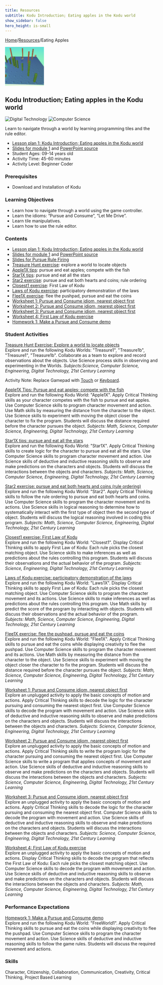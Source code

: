 ```yaml
---
title: Resources
subtitle: Kodu Introduction; Eating apples in the Kodu world
show_sidebar: false
hero_height: is-small
---
```


[Home](..)/[Resources](.)/Eating Apples

[![](eating_apples.png)](https://worlds.kodugamelab.com/world/S1H25ZyicEmv-_KT_DsaIQ==)

## Kodu Introduction; Eating apples in the Kodu world 
![Digital Technology](dt.png) ![Computer Science](cs.png)

Learn to navigate through a world by learning programming tiles and the rule editor.

* [Lesson plan 1: Kodu Introduction; Eating apples in the Kodu world](https://www.cs.cmu.edu/~dst/Kodu/Curriculum/modules/01/lesson1.pdf)
* [Slides for module 1](slides1.pdf) and [PowerPoint source](https://www.cs.cmu.edu/~dst/Kodu/Curriculum/modules/01/slides1.pptx)
* Student Ages: 09-14 years old
* Activity Time: 45-60 minutes
* Activity Level: Beginner Coder

### Prerequisites
* Download and Installation of Kodu

### Learning Objectives
* Learn how to navigate through a world using the game controller.
* Learn the idioms: “Pursue and Consume”, “Let Me Drive”.
* Learn tile manipulatives.
* Learn how to use the rule editor.

### Contents
* [Lesson plan 1: Kodu Introduction; Eating apples in the Kodu world](https://www.cs.cmu.edu/~dst/Kodu/Curriculum/modules/01/lesson1.pdf)
* [Slides for module 1](slides1.pdf) and [PowerPoint source](https://www.cs.cmu.edu/~dst/Kodu/Curriculum/modules/01/slides1.pptx)
* [Slides for Pursue Rule Firing](https://www.cs.cmu.edu/~dst/Kodu/Curriculum/modules/01/Pursue-Rule-Firing.pdf) 
* [Treasure Hunt exercise](https://www.cs.cmu.edu/~dst/Kodu/Curriculum/modules/01/01-treasure-hunt.pdf): explore a world to locate objects
* [Apple1X tips](https://www.cs.cmu.edu/~dst/Kodu/Curriculum/modules/01/01-apple1x-tips.pdf): pursue and eat apples; compete with the fish 
* [Star1X tips](https://www.cs.cmu.edu/~dst/Kodu/Curriculum/modules/01/01-star1x-tips.pdf): pursue and eat all the stars 
* [Star2 exercise](https://www.cs.cmu.edu/~dst/Kodu/Curriculum/modules/01/01-star2.pdf): pursue and eat both hearts and coins; rule ordering 
* [Closest1 exercise](01-closest.pdf): First Law of Kodu
* [Laws of Kodu exercise](01-laws1.pdf): participatory demonstration of the laws
* [Flee1X exercise](https://www.cs.cmu.edu/~dst/Kodu/Curriculum/modules/01/01-flee1x.pdf): flee the pushpad, pursue and eat the coins
* [Worksheet 1: Pursue and Consume idiom, nearest object first](https://www.cs.cmu.edu/~dst/Kodu/Curriculum/modules/01/01-worksheet-1.pdf)
* [Worksheet 2: Pursue and Consume idiom, nearest object first](https://www.cs.cmu.edu/~dst/Kodu/Curriculum/modules/01/01-worksheet-2.pdf)
* [Worksheet 3: Pursue and Consume idiom, nearest object first](01-worksheet-3.pdf)
* [Worksheet 4: First Law of Kodu exercise](https://www.cs.cmu.edu/~dst/Kodu/Curriculum/modules/01/01-worksheet-4.pdf)
* [Homework 1: Make a Pursue and Consume demo](https://www.cs.cmu.edu/~dst/Kodu/SouthFayette/hw1.pdf)

### Student Activities
[Treasure Hunt Exercise: Explore a world to locate objects](https://www.cs.cmu.edu/~dst/Kodu/Curriculum/modules/01/01-treasure-hunt.pdf)<br>
Explore and run the following Kodu Worlds: "Treasure1", "Treasure1b", "Treasure1", "Treasure1b". Collaborate as a team to explore and record observations about the objects. Use Science process skills in observing and experimenting in the Worlds. 
*Subjects:Science, Computer Science, Engineering, Digital Technology, 21st Century Learning*

Activity Note: Replace Gamepad with [Touch](https://www.youtube.com/watch?v=vrC6DpueYpQ&t=14s) or [Keyboard](https://www.youtube.com/watch?v=pAaSuV09CXU). 

[Apple1X Tips: Pursue and eat apples; compete with the fish](https://www.cs.cmu.edu/~dst/Kodu/Curriculum/modules/01/01-apple1x-tips.pdf)<br>
Explore and run the following Kodu World: "Apple1X". Apply Critical Thinking skills as your character competes with the fish to pursue and eat apples. Use Computer Science skills to program character movement and action. Use Math skills by measuring the distance from the character to the object. Use Science skills to experiment with moving the object closer the character to fix the program. Students will discuss the distance required before the character pursues the object. 
*Subjects: Math, Science, Computer Science, Engineering, Digital Technology, 21st Century Learning*

[Star1X tips: pursue and eat all the stars](https://www.cs.cmu.edu/~dst/Kodu/Curriculum/modules/01/01-apple1x-tips.pdf)<br> 
Explore and run the following Kodu World: "Star1X". Apply Critical Thinking skills to create logic for the character to pursue and eat all the stars. Use Computer Science skills to program character movement and action. Use Science skills of deductive and inductive reasoning skills to observe and make predictions on the characters and objects. Students will discuss the interactions between the objects and characters.
*Subjects: Math, Science, Computer Science, Engineering, Digital Technology, 21st Century Learning*

[Star2 exercise: pursue and eat both hearts and coins (rule ordering)](https://www.cs.cmu.edu/~dst/Kodu/Curriculum/modules/01/01-star2.pdf)<br>
Explore and run the following Kodu World: "Star2". Apply Critical Thinking skills to follow the rule ordering to pursue and eat both hearts and coins. Use Computer Science skills to program the character movement and its actions. Use Science skills in logical reasoning to determine how to systematically interact with the first type of object then the second type of object. Students will discuss the logical reasoning involved in coding this program.
*Subjects: Math, Science, Computer Science, Engineering, Digital Technology, 21st Century Learning*

[Closest1 exercise: First Law of Kodu](01-closest.pdf)<br>
Explore and run the following Kodu World: "Closest1". Display Critical Thinking skills to apply First Law of Kodu: Each rule picks the closest matching object. Use Science skills to make inferences as well as predictions about the rules controlling this program. Students will discuss their observations and the actual behavior of the program.
*Subjects: Science, Engineering, Digital Technology, 21st Century Learning*

[Laws of Kodu exercise: participatory demonstration of the laws](01-laws1.pdf)<br> 
Explore and run the following Kodu World: "Laws1X". Display Critical Thinking skills to apply First Law of Kodu: Each rule picks the closest matching object. Use Computer Science skills to program the character movement and its actions. Use Science skills to make inferences as well as predictions about the rules controlling this program. Use Math skills by predict the score of the program by interacting with objects. Students will discuss their observations and the actual behavior of the program.  
*Subjects: Math, Science, Computer Science, Engineering, Digital Technology, 21st Century Learning*

[Flee1X exercise: flee the pushpad, pursue and eat the coins](https://www.cs.cmu.edu/~dst/Kodu/Curriculum/modules/01/01-flee1x.pdf)<br>
Explore and run the following Kodu World: "Flee1X". Apply Critical Thinking skills to pursue and eat the coins while displaying creativity to flee the pushpad. Use Computer Science skills to program the character movement and its actions. Use Math skills by measuring the distance from the character to the object. Use Science skills to experiment with moving the object closer the character to fix the program. Students will discuss the distance required before the character pursues the object.
*Subjects: Math, Science, Computer Science, Engineering, Digital Technology, 21st Century Learning*

[Worksheet 1: Pursue and Consume idiom, nearest object first](https://www.cs.cmu.edu/~dst/Kodu/Curriculum/modules/01/01-worksheet-1.pdf)<br>
Explore an unplugged activity to apply the basic concepts of motion and actions. Apply Critical Thinking skills to decode the logic for the character pursuing and consuming the nearest object first. Use Computer Science skills to decode the program with movement and action. Use Science skills of deductive and inductive reasoning skills to observe and make predictions on the characters and objects. Students will discuss the interactions between the objects and characters.
*Subjects: Science, Computer Science, Engineering, Digital Technology, 21st Century Learning*

[Worksheet 2: Pursue and Consume idiom, nearest object first](https://www.cs.cmu.edu/~dst/Kodu/Curriculum/modules/01/01-worksheet-2.pdf)<br>
Explore an unplugged activity to apply the basic concepts of motion and actions. Apply Critical Thinking skills to write the program logic for the character pursuing and consuming the nearest object first. Use Computer Science skills to write a program that applies concepts of movement and action. Use Science skills of deductive and inductive reasoning skills to observe and make predictions on the characters and objects. Students will discuss the interactions between the objects and characters.
*Subjects: Science, Computer Science, Engineering, Digital Technology, 21st Century Learning*

[Worksheet 3: Pursue and Consume idiom, nearest object first](01-worksheet-3.pdf)<br> 
Explore an unplugged activity to apply the basic concepts of motion and actions. Apply Critical Thinking skills to decode the logic for the character pursuing and consuming the nearest object first. Computer Science skills to decode the program with movement and action. Use Science skills of deductive and inductive reasoning skills to observe and make predictions on the characters and objects. Students will discuss the interactions between the objects and characters.
*Subjects: Science, Computer Science, Engineering, Digital Technology, 21st Century Learning*

[Worksheet 4: First Law of Kodu exercise](https://www.cs.cmu.edu/~dst/Kodu/Curriculum/modules/01/01-worksheet-4.pdf)<br>
Explore an unplugged activity to apply the basic concepts of motion and actions. Display Critical Thinking skills to decode the program that reflects the First Law of Kodu: Each rule picks the closest matching object. Use Computer Science skills to decode the program with movement and action. Use Science skills of deductive and inductive reasoning skills to observe and make predictions on the characters and objects. Students will discuss the interactions between the objects and characters.
*Subjects: Math, Science, Computer Science, Engineering, Digital Technology, 21st Century Learning*

### Performance Expectations
[Homework 1: Make a Pursue and Consume demo](https://www.cs.cmu.edu/~dst/Kodu/SouthFayette/hw1.pdf)<br> 
Explore and run the following Kodu World: "FreeWorld1". Apply Critical Thinking skills to pursue and eat the coins while displaying creativity to flee the pushpad. Use Computer Science skills to program the character movement and action. Use Science skills of deductive and inductive reasoning skills to follow the game rules. Students will discuss the required movement and actions.

### Skills
Character,
Citizenship,
Collaboration,
Communication,
Creativity,
Critical Thinking,
Project Based Learning

    